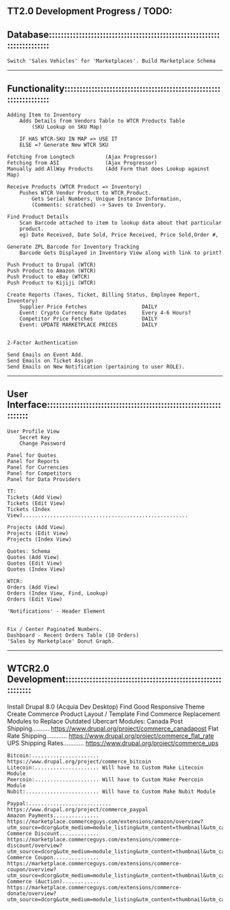 TT2.0 Development Progress / TODO:
-------------------------------------------------------------------------------    
Database:::::::::::::::::::::::::::::::::::::::::::::::::::::::::::::::::::::::
-------------------------------------------------------------------------------
	Switch 'Sales Vehicles' for 'Marketplaces'. Build Marketplace Schema

-------------------------------------------------------------------------------    
Functionality::::::::::::::::::::::::::::::::::::::::::::::::::::::::::::::::::
-------------------------------------------------------------------------------
    Adding Item to Inventory
        Adds Details from Vendors Table to WTCR Products Table
            (SKU Lookup on SKU Map)
          
        IF HAS WTCR-SKU IN MAP => USE IT
        ELSE =? Generate New WTCR SKU
    
    Fetching from Longtech          (Ajax Progressor)
	Fetching from ASI               (Ajax Progressor)
	Manually add AllWay Products    (Add Form that does Lookup against Map)    
    
    Receive Products (WTCR Product => Inventory)
        Pushes WTCR Vendor Product to WTCR_Product.
            Gets Serial Numbers, Unique Instance Information, 
            (Comments: scratched) -> Saves to Inventory.
    
    Find Product Details
        Scan Barcode attached to item to lookup data about that particular
        product. 
        eg) Date Received, Date Sold, Price Received, Price Sold,Order #, 
       
	Generate ZPL Barcode for Inventory Tracking
        Barcode Gets Displayed in Inventory View along with link to print?
	
	Push Product to Drupal (WTCR)
	Push Product to Amazon (WTCR)
	Push Product to eBay (WTCR)
	Push Product to Kijiji (WTCR)

	Create Reports (Taxes, Ticket, Billing Status, Employee Report, Inventory)
        Supplier Price Fetches                  DAILY
        Event: Crypto Currency Rate Updates     Every 4-6 Hours?
        Competitor Price Fetches                DAILY
        Event: UPDATE MARKETPLACE PRICES        DAILY
        
	
	2-Factor Authentication
    
    Send Emails on Event Add.
    Send Emails on Ticket Assign
    Send Emails on New Notification (pertaining to user ROLE).
        
-------------------------------------------------------------------------------
User Interface:::::::::::::::::::::::::::::::::::::::::::::::::::::::::::::::::
-------------------------------------------------------------------------------
	User Profile View
        Secret Key
        Change Password    
    
    Panel for Quotes
	Panel for Reports
	Panel for Currencies
	Panel for Competitors
	Panel for Data Providers    
	
    TT:
    Tickets (Add View)
    Tickets (Edit View)
    Tickets (Index View)......................................................
    
    Projects (Add View)
    Projects (Edit View)
    Projects (Index View)
    
    Quotes: Schema
    Quotes (Add View)
    Quotes (Edit View)
    Quotes (Index View)
    
    WTCR:
	Orders (Add View)
    Orders (Index View, Find, Lookup)
    Orders (Edit View)
        
	'Notifications' - Header Element

    
    Fix / Center Paginated Numbers.
	Dashboard - Recent Orders Table (10 Orders)
	'Sales by Marketplace' Donut Graph.      
        
-------------------------------------------------------------------------------        
WTCR2.0 Development::::::::::::::::::::::::::::::::::::::::::::::::::::::::::::
-------------------------------------------------------------------------------
Install Drupal 8.0 (Acquia Dev Desktop)
Find Good Responsive Theme
Create Commerce Product Layout / Template
Find Commerce Replacement Modules to Replace Outdated Ubercart Modules:
    Canada Post Shipping.......... https://www.drupal.org/project/commerce_canadapost
    Flat Rate Shipping............ https://www.drupal.org/project/commerce_flat_rate
    UPS Shipping Rates............ https://www.drupal.org/project/commerce_ups
    
    Bitcoin:...................... https://www.drupal.org/project/commerce_bitcoin
    Litecoin:..................... Will have to Custom Make Litecoin Module
    Peercoin:..................... Will have to Custom Make Peercoin Module
    Nubit:........................ Will have to Custom Make Nubit Module
    
    Paypal:........................... https://www.drupal.org/project/commerce_paypal 
    Amazon Payments............... https://marketplace.commerceguys.com/extensions/amazon/overview?utm_source=dcorg&utm_medium=module_listing&utm_content=thumbnail&utm_campaign=Amazon
    Commerce Discount............. https://marketplace.commerceguys.com/extensions/commerce-discount/overview?utm_source=dcorg&utm_medium=module_listing&utm_content=thumbnail&utm_campaign=Commerce%20Discount
    Commerce Coupon............... https://marketplace.commerceguys.com/extensions/commerce-coupon/overview?utm_source=dcorg&utm_medium=module_listing&utm_content=thumbnail&utm_campaign=Commerce%20Coupon
    Commerce (Auction)............ https://marketplace.commerceguys.com/extensions/commerce-donate/overview?utm_source=dcorg&utm_medium=module_listing&utm_content=thumbnail&utm_campaign=Commerce%20Donate
            
        